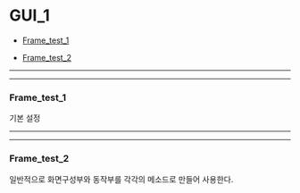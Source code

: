 # GUI_1

* [Frame_test_1](#frame_test_1)


* [Frame_test_2](#frame_test_2)

---
---

### Frame_test_1

기본 설정

---
---

### Frame_test_2

일반적으로 화면구성부와 동작부를 각각의 메소드로 만들어 사용한다.